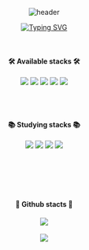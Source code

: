 <div align="center">
  
  ![header](https://capsule-render.vercel.app/api?type=cylinder&color=0:feac5e,50:c779d0,100:4bc0c8&height=100&section=header&text=Hi!%20I'm%20SooJin!&fontColor=ffffff&fontSize=55&animation=fadeIn&fontAlignY=55)
</div>

<div align="center">

[![Typing SVG](https://readme-typing-svg.herokuapp.com/?color=f0f6fc&lines=👋Welcome+to+my+github👋&font=Acme&duration=5510&pause=1100&background=000000&size=31)](https://git.io/typing-svg)

</div>
<br/>

<div align="center">

####  🛠️ Available stacks 🛠️
<img src="https://img.shields.io/badge/C-A8B9CC?style=for-the-badge&logo=C&logoColor=white"/> <img src="https://img.shields.io/badge/MySQL-4479A1?style=for-the-badge&logo=MySQL&logoColor=white"/> <img src="https://img.shields.io/badge/Python-3776AB?style=for-the-badge&logo=Python&logoColor=white"/> <img src="https://img.shields.io/badge/HTML5-E34F26?style=for-the-badge&logo=Python&logoColor=white"/> <img src="https://img.shields.io/badge/Kali Linux-557C94?style=for-the-badge&logo=Kali Linux&logoColor=white"/> 


<br/>
</br>

#### :books: Studying stacks :books:
<img src="https://img.shields.io/badge/C-A8B9CC?style=for-the-badge&logo=C&logoColor=white"/> <img src="https://img.shields.io/badge/Linux-FCC624?style=for-the-badge&logo=Linux&logoColor=white"/> <img src="https://img.shields.io/badge/JAVA-007396?style=for-the-badge&logo=java&logoColor=white"> <img src="https://img.shields.io/badge/Spring Security-6DB33F?style=for-the-badge&logo=Spring Security&logoColor=white"/>

<br/>
</br>

<br/>
</br>

#### :gem: Github stacts :gem:
<img src="https://github-readme-stats.vercel.app/api/top-langs/?username=Variable-Jin&layout=compact&theme=tokyonight"><br><br>
<img src="https://github-readme-stats.vercel.app/api?username=Variable-Jin&show_icons=true&theme=tokyonight">

</div>
<!--
**usersoojin/usersoojin** is a ✨ _special_ ✨ repository because its `README.md` (this file) appears on your GitHub profile.

Here are some ideas to get you started:

- 🔭 I’m currently working on ...
- 🌱 I’m currently learning ...
- 👯 I’m looking to collaborate on ...
- 🤔 I’m looking for help with ...
- 💬 Ask me about ...
- 📫 How to reach me: ...
- 😄 Pronouns: ...
- ⚡ Fun fact: ...
-->
